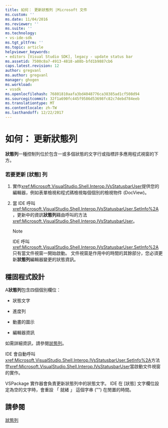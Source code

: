 ```yaml
---
title: 如何： 更新狀態列 |Microsoft 文件
ms.custom: ''
ms.date: 11/04/2016
ms.reviewer: ''
ms.suite: ''
ms.technology:
- vs-ide-sdk
ms.tgt_pltfrm: ''
ms.topic: article
helpviewer_keywords:
- editors [Visual Studio SDK], legacy - update status bar
ms.assetid: 7500c8a7-4913-4818-a88b-bfd1b9887cb6
caps.latest.revision: 12
author: gregvanl
ms.author: gregvanl
manager: ghogen
ms.workload:
- vssdk
ms.openlocfilehash: 76801810aafa3bd4048776ca38385ad1cf508d94
ms.sourcegitcommit: 32f1a690fc445f9586d53698fc82c7debd784eeb
ms.translationtype: MT
ms.contentlocale: zh-TW
ms.lasthandoff: 12/22/2017
---
```

# <a name="how-to-update-the-status-bar"></a>如何： 更新狀態列
**狀態列**一種控制列位於包含一或多個狀態的文字行或指標許多應用程式視窗的下方。  
  
### <a name="to-update-the-status-bar"></a>若要更新 [狀態] 列  
  
1.  實作<xref:Microsoft.VisualStudio.Shell.Interop.IVsStatusbarUser>提供您的編輯器，例如表單檢視和程式碼檢視每個個別的檢視物件 (DocView)。  
  
2.  當 IDE 呼叫<xref:Microsoft.VisualStudio.Shell.Interop.IVsStatusbarUser.SetInfo%2A>，更新中的資訊**狀態列**藉由呼叫的方法<xref:Microsoft.VisualStudio.Shell.Interop.IVsStatusbarUser>。  
  
    > [!NOTE]
    >  IDE 呼叫<xref:Microsoft.VisualStudio.Shell.Interop.IVsStatusbarUser.SetInfo%2A>只有當文件視窗一開始啟動。 文件視窗是作用中的時間的其餘部分，您必須更新**狀態列**編輯器變更的狀態資訊。  
  
## <a name="robust-programming"></a>穩固程式設計  
 A**狀態列**包含四個個別欄位：  
  
-   狀態文字  
  
-   進度列  
  
-   動畫的圖示  
  
-   編輯器資訊  
  
 如需詳細資訊，請參閱[狀態列](/cpp/mfc/status-bars)。  
  
 IDE 會自動呼叫<xref:Microsoft.VisualStudio.Shell.Interop.IVsStatusbarUser.SetInfo%2A>方法您<xref:Microsoft.VisualStudio.Shell.Interop.IVsStatusbarUser>當啟動文件視窗的實作。  
  
 VSPackage 實作器會負責更新狀態列中的狀態文字。 IDE 在 [狀態] 文字欄位設定為空的文字時，會重設 「 就緒 」 這個字串 ("") 在閒置的時間。  
  
## <a name="see-also"></a>請參閱  
 [狀態列](/cpp/mfc/status-bars)